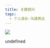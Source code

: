 ```yaml
---
title: 关键提问
tags:
  - 个人成长-沟通表达
---
```


![](https://cdn.weread.qq.com/weread/cover/84/YueWen_24987068/s_YueWen_24987068.jpg)

undefined